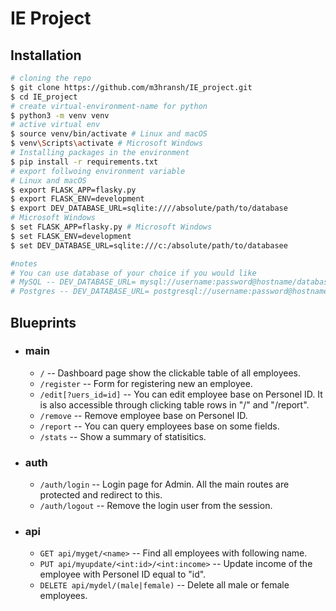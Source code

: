 # IE Project
## Installation
```bash
# cloning the repo
$ git clone https://github.com/m3hransh/IE_project.git
$ cd IE_project
# create virtual-environment-name for python
$ python3 -m venv venv
# active virtual env
$ source venv/bin/activate # Linux and macOS
$ venv\Scripts\activate # Microsoft Windows
# Installing packages in the environment
$ pip install -r requirements.txt
# export follwoing environment variable
# Linux and macOS
$ export FLASK_APP=flasky.py 
$ export FLASK_ENV=development 
$ export DEV_DATABASE_URL=sqlite:////absolute/path/to/database 
# Microsoft Windows
$ set FLASK_APP=flasky.py # Microsoft Windows
$ set FLASK_ENV=development 
$ set DEV_DATABASE_URL=sqlite:///c:/absolute/path/to/databasee 

#notes
# You can use database of your choice if you would like
# MySQL -- DEV_DATABASE_URL= mysql://username:password@hostname/database
# Postgres -- DEV_DATABASE_URL= postgresql://username:password@hostname/database

```
## Blueprints
* ### main
    * `/` -- Dashboard page show the clickable table of all employees.
    * `/register` -- Form for registering new an employee.
    * `/edit[?uers_id=id]` -- You can edit employee base on Personel ID. It is also accessible through clicking table rows in "/" and "/report".
    * `/remove` -- Remove employee base on Personel ID.
    * `/report` -- You can query employees base on some fields.
    * `/stats` -- Show a summary of statisitics.

* ### auth
    * `/auth/login` -- Login page for Admin. All the main routes are protected and redirect to this.
    * `/auth/logout` -- Remove the login user from the session.

* ### api
    * `GET api/myget/<name>` -- Find all employees with following name.
    * `PUT api/myupdate/<int:id>/<int:income>` -- Update income of the employee with Personel ID equal to "id".
    * `DELETE api/mydel/(male|female)` -- Delete all male or female employees.


